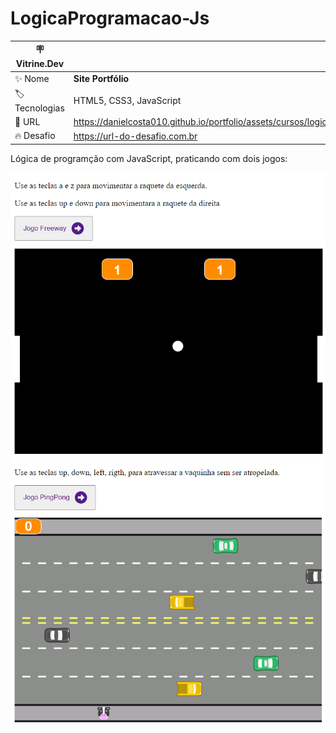 # LogicaProgramacao-Js


| :placard: Vitrine.Dev |     |
| -------------  | --- |
| :sparkles: Nome        | **Site Portfólio**
| :label: Tecnologias | HTML5, CSS3, JavaScript
| :rocket: URL         | https://danielcosta010.github.io/portfolio/assets/cursos/logicadeprogramacao/jogopingpong/index.html
| :fire: Desafio     | https://url-do-desafio.com.br

<!-- Inserir imagem com a #vitrinedev ao final do link -->
 Lógica de programção com JavaScript, praticando com dois jogos:
 
 <img width="600" src="https://github.com/danielcosta010/LogicaProgramacao-Js/blob/main/img/capaPingPong.png" alt="capa jogo PingPong">
 
 <img width="600" src="https://github.com/danielcosta010/LogicaProgramacao-Js/blob/main/img/capaFreeWay.png" alt="capa jogo FreeWay">

